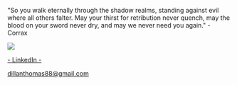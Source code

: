 "So you walk eternally through the shadow realms, standing against evil where all others falter. May your thirst for retribution never quench, may the blood on your sword never dry, and may we never need you again." - Corrax

![](https://i0.wp.com/5ergiveaways.com/wp-content/uploads/2019/11/Twitter-Cover.png?fit=1500%2C500&ssl=1)

   
[- LinkedIn -](https://www.linkedin.com/in/dillanthomasmansor/)
   
dillanthomas88@gmail.com
